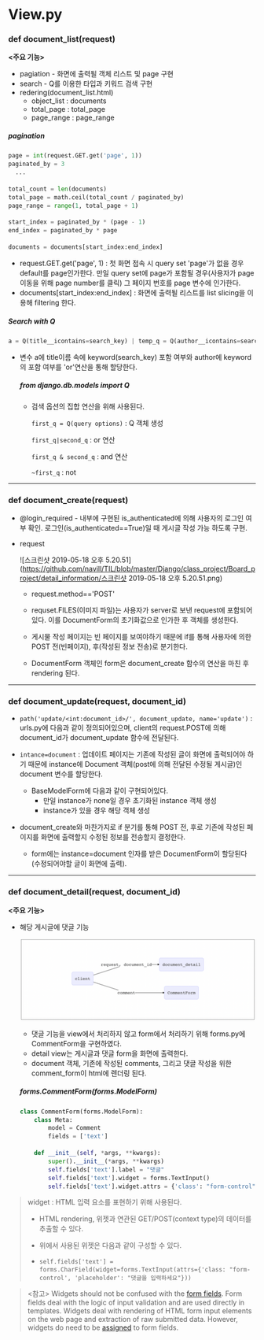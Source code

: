 # View.py

### def document_list(request)

**<주요 기능>**

- pagiation - 화면에 출력될 객체 리스트 및 page 구현
- search - Q를 이용한 타입과 키워드 검색 구현
- redering(document_list.html)
  - object_list : documents
  - total_page : total_page
  - page_range : page_range

##### pagination

```python
page = int(request.GET.get('page', 1))
paginated_by = 3
  ...

total_count = len(documents)
total_page = math.ceil(total_count / paginated_by)
page_range = range(1, total_page + 1)

start_index = paginated_by * (page - 1)
end_index = paginated_by * page

documents = documents[start_index:end_index]
```

- request.GET.get('page', 1) : 첫 화면 접속 시 query set 'page'가 없을 경우 default를 page인가한다.
  만일 query set에 page가 포함될 경우(사용자가 page이동을 위해 page number를 클릭) 그 페이지 번호를 page 변수에 인가한다.
- documents[start_index:end_index] : 화면에 출력될 리스트를 list slicing을 이용해 filtering 한다. 

##### Search with Q

```python
a = Q(title__icontains=search_key) | temp_q = Q(author__icontains=search_key)
```

- 변수 a에 title이름 속에 keyword(search_key) 포함 여부와 author에 keyword의 포함 여부를 'or'연산을 통해 할당한다.

  ##### from django.db.models import Q

  - 검색 옵션의 집합 연산을 위해 사용된다.

    ```first_q = Q(query options)``` : Q 객체 생성

    ```first_q|second_q``` : or 연산

    ```first_q & second_q``` : and 연산

    ```~first_q``` : not

------

### def document_create(request)

- @login_required - 내부에 구현된 is_authenticated에 의해 사용자의 로그인 여부 확인. 로그인(is_authenticated==True)일 때 게시글 작성 가능 하도록 구현.

- request 

  ![스크린샷 2019-05-18 오후 5.20.51](https://github.com/navill/TIL/blob/master/Django/class_project/Board_project/detail_information/스크린샷 2019-05-18 오후 5.20.51.png)

  - request.method=='POST'
  - requset.FILES(이미지 파일)는 사용자가 server로 보낸 request에 포함되어있다. 이를 DocumentForm의 초기화값으로 인가한 후 객체를 생성한다.

  - 게시물 작성 페이지는 빈 페이지를 보여야하기 때문에 if를 통해 사용자에 의한 POST 전(빈페이지), 후(작성된 정보 전송)로 분기한다.

  - DocumentForm 객체인 form은 document_create 함수의 연산을 마친 후 rendering 된다.

------

### def document_update(request, document_id)

- ```path('update/<int:document_id>/', document_update, name='update')``` : urls.py에 다음과 같이 정의되어있으며, client의 request.POST에 의해 document_id가 document_update 함수에 전달된다.

- ```intance=document``` : 업데이트 페이지는 기존에 작성된 글이 화면에 출력되어야 하기 때문에 instance에 Document 객체(post에 의해 전달된 수정될 게시글)인 document 변수를 할당한다.
  - BaseModelForm에 다음과 같이 구현되어있다.
    - 만일 instance가 none일 경우 초기화된 instance 객체 생성
    - instance가 있을 경우 해당 객체 생성
- document_create와 마찬가지로 if 분기를 통해 POST 전, 후로 기존에 작성된 페이지를 화면에 출력할지 수정된 정보를 전송할지 결정한다.
  - form에는 instance=document 인자를 받은 DocumentForm이 할당된다(수정되어야할 글이 화면에 출력).

------

### def document_detail(request, document_id)

**<주요 기능>**

- 해당 게시글에 댓글 기능

  ![스크린샷 2019-05-18 오후 5.21.35](https://github.com/navill/TIL/blob/master/Django/class_project/Board_project/detail_information/스크린샷%202019-05-18%20오후%205.21.35.png)

  - 댓글 기능을 view에서 처리하지 않고 form에서 처리하기 위해 forms.py에 CommentForm을 구현하였다.
  - detail view는 게시글과 댓글 form을 화면에 출력한다.
  - document 객체, 기존에 작성된 comments, 그리고 댓글 작성을 위한 comment_form이 html에 렌더링 된다.

  ##### forms.CommentForm(forms.ModelForm)

  ```python
  class CommentForm(forms.ModelForm):
      class Meta:
          model = Comment
          fields = ['text']
  
      def __init__(self, *args, **kwargs):
          super().__init__(*args, **kwargs)
          self.fields['text'].label = "댓글"
          self.fields['text'].widget = forms.TextInput()
          self.fields['text'].widget.attrs = {'class': "form-control", 'placeholder': "댓글을 입력하세요"}
  ```

  

> widget : HTML 입력 요소를 표현하기 위해 사용된다.
>
> - HTML rendering, 위젯과 연관된 GET/POST(context type)의 데이터를 추출할 수 있다.
>
> - 위에서 사용된 위젯은 다음과 같이 구성할 수 있다.
>
> - ```
>   self.fields['text'] = forms.CharField(widget=forms.TextInput(attrs={'class: "form-control', 'placeholder': "댓글을 입력하세요"}))
>   ```

> <참고>
> Widgets should not be confused with the [form fields](https://docs.djangoproject.com/ko/2.2/ref/forms/fields/). Form fields deal with the logic of input validation and are used directly in templates. Widgets deal with rendering of HTML form input elements on the web page and extraction of raw submitted data. However, widgets do need to be [assigned](https://docs.djangoproject.com/ko/2.2/ref/forms/widgets/#widget-to-field) to form fields.







